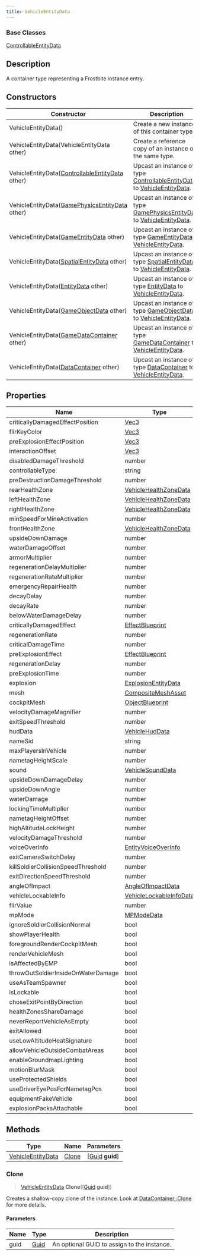 ```yaml
---
title: VehicleEntityData
---
```

### Base Classes

[ControllableEntityData](ControllableEntityData)

## Description

A container type representing a Frostbite instance entry.

## Constructors

| Constructor                                                                  | Description                                                                                                               |
| ---------------------------------------------------------------------------- | ------------------------------------------------------------------------------------------------------------------------- |
| VehicleEntityData()                                                          | Create a new instance of this container type.                                                                             |
| VehicleEntityData(VehicleEntityData other)                                   | Create a reference copy of an instance of the same type.                                                                  |
| VehicleEntityData([ControllableEntityData](ControllableEntityData) other)    | Upcast an instance of type [ControllableEntityData](ControllableEntityData) to [VehicleEntityData](VehicleEntityData).    |
| VehicleEntityData([GamePhysicsEntityData](GamePhysicsEntityData) other)      | Upcast an instance of type [GamePhysicsEntityData](GamePhysicsEntityData) to [VehicleEntityData](VehicleEntityData).      |
| VehicleEntityData([GameEntityData](GameEntityData) other)                    | Upcast an instance of type [GameEntityData](GameEntityData) to [VehicleEntityData](VehicleEntityData).                    |
| VehicleEntityData([SpatialEntityData](SpatialEntityData) other)              | Upcast an instance of type [SpatialEntityData](SpatialEntityData) to [VehicleEntityData](VehicleEntityData).              |
| VehicleEntityData([EntityData](EntityData) other)                            | Upcast an instance of type [EntityData](EntityData) to [VehicleEntityData](VehicleEntityData).                            |
| VehicleEntityData([GameObjectData](GameObjectData) other)                    | Upcast an instance of type [GameObjectData](GameObjectData) to [VehicleEntityData](VehicleEntityData).                    |
| VehicleEntityData([GameDataContainer](GameDataContainer) other)              | Upcast an instance of type [GameDataContainer](GameDataContainer) to [VehicleEntityData](VehicleEntityData).              |
| VehicleEntityData([DataContainer](/vext/ref/shared/class/datacontainer) other) | Upcast an instance of type [DataContainer](/vext/ref/shared/class/datacontainer) to [VehicleEntityData](VehicleEntityData). |

## Properties

| Name                               | Type                                               | Description |
| ---------------------------------- | -------------------------------------------------- | ----------- |
| criticallyDamagedEffectPosition    | [Vec3](/vext/ref/shared/class/Vec3)                  |             |
| flirKeyColor                       | [Vec3](/vext/ref/shared/class/Vec3)                  |             |
| preExplosionEffectPosition         | [Vec3](/vext/ref/shared/class/Vec3)                  |             |
| interactionOffset                  | [Vec3](/vext/ref/shared/class/Vec3)                  |             |
| disabledDamageThreshold            | number                                             |             |
| controllableType                   | string                                             |             |
| preDestructionDamageThreshold      | number                                             |             |
| rearHealthZone                     | [VehicleHealthZoneData](VehicleHealthZoneData)     |             |
| leftHealthZone                     | [VehicleHealthZoneData](VehicleHealthZoneData)     |             |
| rightHealthZone                    | [VehicleHealthZoneData](VehicleHealthZoneData)     |             |
| minSpeedForMineActivation          | number                                             |             |
| frontHealthZone                    | [VehicleHealthZoneData](VehicleHealthZoneData)     |             |
| upsideDownDamage                   | number                                             |             |
| waterDamageOffset                  | number                                             |             |
| armorMultiplier                    | number                                             |             |
| regenerationDelayMultiplier        | number                                             |             |
| regenerationRateMultiplier         | number                                             |             |
| emergencyRepairHealth              | number                                             |             |
| decayDelay                         | number                                             |             |
| decayRate                          | number                                             |             |
| belowWaterDamageDelay              | number                                             |             |
| criticallyDamagedEffect            | [EffectBlueprint](EffectBlueprint)                 |             |
| regenerationRate                   | number                                             |             |
| criticalDamageTime                 | number                                             |             |
| preExplosionEffect                 | [EffectBlueprint](EffectBlueprint)                 |             |
| regenerationDelay                  | number                                             |             |
| preExplosionTime                   | number                                             |             |
| explosion                          | [ExplosionEntityData](ExplosionEntityData)         |             |
| mesh                               | [CompositeMeshAsset](CompositeMeshAsset)           |             |
| cockpitMesh                        | [ObjectBlueprint](ObjectBlueprint)                 |             |
| velocityDamageMagnifier            | number                                             |             |
| exitSpeedThreshold                 | number                                             |             |
| hudData                            | [VehicleHudData](VehicleHudData)                   |             |
| nameSid                            | string                                             |             |
| maxPlayersInVehicle                | number                                             |             |
| nametagHeightScale                 | number                                             |             |
| sound                              | [VehicleSoundData](VehicleSoundData)               |             |
| upsideDownDamageDelay              | number                                             |             |
| upsideDownAngle                    | number                                             |             |
| waterDamage                        | number                                             |             |
| lockingTimeMultiplier              | number                                             |             |
| nametagHeightOffset                | number                                             |             |
| highAltitudeLockHeight             | number                                             |             |
| velocityDamageThreshold            | number                                             |             |
| voiceOverInfo                      | [EntityVoiceOverInfo](EntityVoiceOverInfo)         |             |
| exitCameraSwitchDelay              | number                                             |             |
| killSoldierCollisionSpeedThreshold | number                                             |             |
| exitDirectionSpeedThreshold        | number                                             |             |
| angleOfImpact                      | [AngleOfImpactData](AngleOfImpactData)             |             |
| vehicleLockableInfo                | [VehicleLockableInfoData](VehicleLockableInfoData) |             |
| flirValue                          | number                                             |             |
| mpMode                             | [MPModeData](MPModeData)                           |             |
| ignoreSoldierCollisionNormal       | bool                                               |             |
| showPlayerHealth                   | bool                                               |             |
| foregroundRenderCockpitMesh        | bool                                               |             |
| renderVehicleMesh                  | bool                                               |             |
| isAffectedByEMP                    | bool                                               |             |
| throwOutSoldierInsideOnWaterDamage | bool                                               |             |
| useAsTeamSpawner                   | bool                                               |             |
| isLockable                         | bool                                               |             |
| choseExitPointByDirection          | bool                                               |             |
| healthZonesShareDamage             | bool                                               |             |
| neverReportVehicleAsEmpty          | bool                                               |             |
| exitAllowed                        | bool                                               |             |
| useLowAltitudeHeatSignature        | bool                                               |             |
| allowVehicleOutsideCombatAreas     | bool                                               |             |
| enableGroundmapLighting            | bool                                               |             |
| motionBlurMask                     | bool                                               |             |
| useProtectedShields                | bool                                               |             |
| useDriverEyePosForNametagPos       | bool                                               |             |
| equipmentFakeVehicle               | bool                                               |             |
| explosionPacksAttachable           | bool                                               |             |

## Methods

| Type                                   | Name            | Parameters                                     |
| -------------------------------------- | --------------- | ---------------------------------------------- |
| [VehicleEntityData](VehicleEntityData) | [Clone](#clone) | \[[Guid](/vext/ref/shared/class/guid) **guid**\] |

### Clone

> [VehicleEntityData](VehicleEntityData) **Clone**(\[[Guid](/vext/ref/shared/class/guid) **guid**\])

Creates a shallow-copy clone of the instance. Look at [DataContainer::Clone](/vext/ref/shared/class/datacontainer#clone) for more details.

#### Parameters

| Name | Type         | Description                                 |
| ---- | ------------ | ------------------------------------------- |
| guid | [Guid](Guid) | An optional GUID to assign to the instance. |
